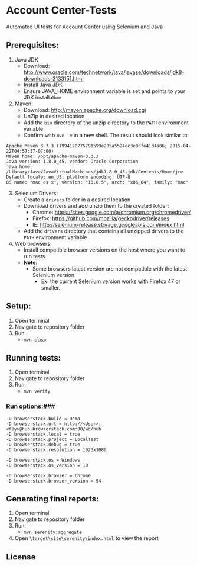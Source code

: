 Account Center-Tests
==========
Automated UI tests for Account Center using Selenium and Java

Prerequisites:
-------------
 1. Java JDK
     - Download: http://www.oracle.com/technetwork/java/javase/downloads/jdk8-downloads-2133151.html
     - Install Java JDK
     - Ensure JAVA_HOME environment variable is set and points to your JDK installation
 2. Maven:
     - Download: http://maven.apache.org/download.cgi
     - UnZip in desired location
     - Add the `bin` directory of the unzip directory to the `PATH` environment variable
     - Confirm with `mvn -v` in a new shell. The result should look similar to:

```console
Apache Maven 3.3.3 (7994120775791599e205a5524ec3e0dfe41d4a06; 2015-04-22T04:57:37-07:00)
Maven home: /opt/apache-maven-3.3.3
Java version: 1.8.0_45, vendor: Oracle Corporation
Java home: /Library/Java/JavaVirtualMachines/jdk1.8.0_45.jdk/Contents/Home/jre
Default locale: en_US, platform encoding: UTF-8
OS name: "mac os x", version: "10.8.5", arch: "x86_64", family: "mac"
```
 3. Selenium Drivers:
     - Create a `drivers` folder in a desired location
     - Download drivers and add unzip them to the created folder:
         - Chrome: https://sites.google.com/a/chromium.org/chromedriver/
        - Firefox: https://github.com/mozilla/geckodriver/releases
        - IE: http://selenium-release.storage.googleapis.com/index.html
    - Add the `drivers` directory  that contains all unzipped drivers to the `PATH` environment variable
 4. Web browsers:
     - Install compatible browser versions on the host where you want to run tests.
     - **Note:**
          - Some browsers latest version are not compatible with the latest Selenium version.
              - Ex: the current Selenium version works with Firefox 47 or smaller.

Setup:
-------
 1. Open terminal
 2. Navigate to repository folder
 3. Run:
     - `mvn clean`

Running tests:
-------

 1. Open terminal
 2. Navigate to repository folder
 3. Run:
     - `mvn verify`
### Run options:###
```console
-D browserstack.build = Demo
-D browserstack.url = http://<User>:<Key>@hub.browserstack.com:80/wd/hub
-D browserstack.local = true
-D browserstack.project = LocalTest
-D browserstack.debug = true
-D browserstack.resolution = 1920x1080

-D browserstack.os = Windows
-D browserstack.os_version = 10

-D browserstack.browser = Chrome
-D browserstack.browser_version = 54
```

Generating final reports:
-------
 1. Open terminal
 2. Navigate to repository folder
 3. Run:
     - `mvn serenity:aggregate`
 4. Open `\target\site\serenity\index.html` to view the report

License
-------

